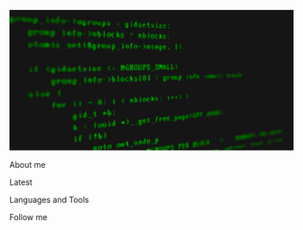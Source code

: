 ![Header](https://github.com/Serieznee-nekuda17/serieznee-nekuda17/blob/main/assets/header.gif)

About me

Latest

Languages and Tools

Follow me